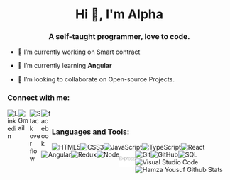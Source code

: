 <h1 align="center">Hi 👋, I'm Alpha</h1>
<h3 align="center">A self-taught programmer, love to code.</h3>



- 🔭 I’m currently working on Smart contract

- 🌱 I’m currently learning **Angular**

- 👯 I’m looking to collaborate on Open-source Projects.


### Connect with me:
<a href="https://www.linkedin.com/in/hamza-yousuf-01bb7722a/">
   <img align="left" alt="Linkedin" width="24px" src="https://www.vectorlogo.zone/logos/linkedin/linkedin-icon.svg" />
  </a>
  <a href="#">
    <img align="left" alt="Gmail" width="26px" src="https://www.vectorlogo.zone/logos/gmail/gmail-icon.svg" />
  </a>
   <a href="https://stackoverflow.com/users/13701584/hamza">
    <img align="left" alt="Stack over flow" width="26px" src="https://www.vectorlogo.zone/logos/stackoverflow/stackoverflow-icon.svg" />
  </a>
  <a href="https://web.facebook.com/hamza.yousuf.14418/">
    <img align="left" alt="facebook" width="24px" src="https://www.vectorlogo.zone/logos/facebook/facebook-icon.svg" />
  </a>
<br>

### Languages and Tools:

<img align="left" alt="HTML5" src="https://img.icons8.com/color/36/000000/html-5.png"/>
<img align="left" alt="CSS3" src="https://img.icons8.com/color/36/000000/css3.png"/>
<img align="left" alt="JavaScript" src="https://img.icons8.com/color/36/000000/javascript.png"/>
<img align="left" alt="TypeScript" src="https://img.icons8.com/color/36/000000/typescript.png"/>
<img align="left" alt="React" src="https://img.icons8.com/plasticine/36/000000/react.png"/>
<img align="left" alt="Angular" src="https://img.icons8.com/color/36/000000/angularjs.png"/>
<img align="left" alt="Redux" src="https://img.icons8.com/color/36/000000/redux.png"/>
<img align="left" alt="Node" src="https://img.icons8.com/color/36/000000/nodejs.png"/>
<img align="left" alt="express" width="36px" src="https://raw.githubusercontent.com/github/explore/78df643247d429f6cc873026c0622819ad797942/topics/express/express.png" />
<img align="left" alt="Git" src="https://img.icons8.com/color/36/000000/git.png"/>
<img align="left" alt="GitHub" src="https://img.icons8.com/fluent/36/000000/github.png"/>
<img align="left" alt="SQL" src="https://img.icons8.com/wired/36/000000/sql.png"/>
<img align="left" alt="Visual Studio Code" src="https://img.icons8.com/fluent/36/000000/visual-studio-code-2019.png"/>


<br>
<br>

![Hamza Yousuf Github Stats](https://github-readme-stats.vercel.app/api?username=HamzaYousuf7&show_icons=true&title_color=fff&icon_color=79ff97&text_color=9f9f9f&bg_color=151515)
